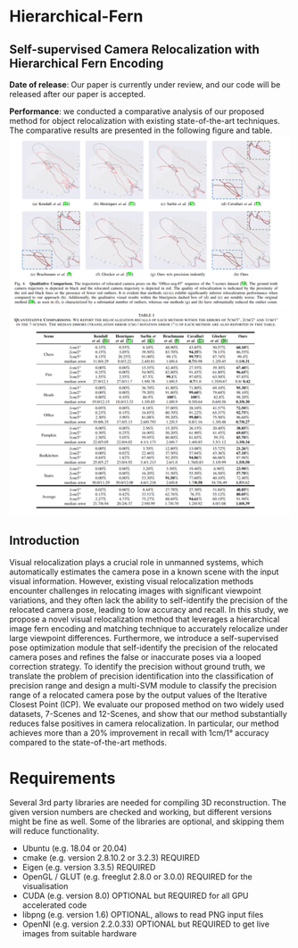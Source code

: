 # Hierarchical-Fern
## Self-supervised Camera Relocalization with Hierarchical Fern Encoding

**Date of release**: Our paper is currently under review, and our code will be released after our paper is accepted.

**Performance**: we conducted a comparative analysis of our proposed method for object relocalization with existing state-of-the-art techniques. The comparative results are presented in the following figure and table.
![](https://github.com/edwinlu-hdu/Hierarchical-Fern/blob/main/Qualitative%20Comparisons.png?raw=true)
![](https://github.com/edwinlu-hdu/Hierarchical-Fern/blob/main/Quantitative%20Comparisons.png?raw=true)

## Introduction
Visual relocalization plays a crucial role in unmanned systems, which automatically estimates the camera pose in a known scene with the input visual information.  However, existing visual relocalization methods encounter challenges in relocating images with significant viewpoint variations, and they often lack the ability to self-identify the precision of the relocated camera pose, leading to low accuracy and recall.  In this study, we propose a novel visual relocalization method that leverages a hierarchical image fern encoding and matching technique to accurately relocalize under large viewpoint differences. Furthermore, we introduce a self-supervised pose optimization module that self-identify the precision of the relocated camera poses and refines the false or inaccurate poses via a looped correction strategy. To identify the precision without ground truth, we translate the problem of precision identification into the classification of precision range and design a multi-SVM module to classify the precision range of a  relocated camera pose by the output values of the Iterative Closest Point (ICP). We evaluate our proposed method on two widely used datasets, 7-Scenes and 12-Scenes, and show that our method substantially reduces false positives in camera relocalization. In particular, our method achieves more than a 20\% improvement in recall with 1cm/1° accuracy compared to the state-of-the-art methods. 

# Requirements
Several 3rd party libraries are needed for compiling 3D reconstruction. The given version numbers are checked and working, but different versions might be fine as well. Some of the libraries are optional, and skipping them will reduce functionality.
- Ubuntu (e.g. 18.04 or 20.04)
- cmake (e.g. version 2.8.10.2 or 3.2.3) REQUIRED
- Eigen (e.g. version 3.3.5) REQUIRED
- OpenGL / GLUT (e.g. freeglut 2.8.0 or 3.0.0) REQUIRED for the visualisation
- CUDA (e.g. version 8.0) OPTIONAL but REQUIRED for all GPU accelerated code
- libpng (e.g. version 1.6) OPTIONAL, allows to read PNG input files
- OpenNI (e.g. version 2.2.0.33) OPTIONAL but REQUIRED to get live images from suitable hardware
